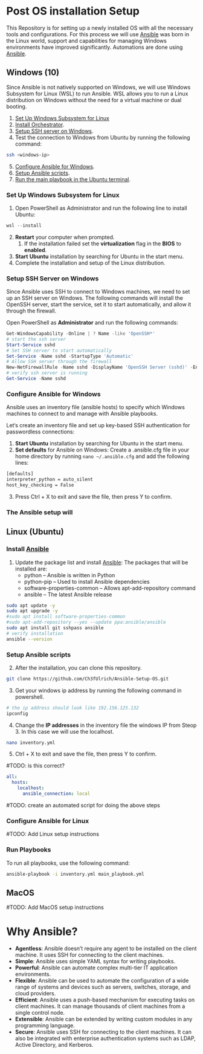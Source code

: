 # Post OS installation Setup
This Repository is for setting up a newly installed OS with all the necessary tools and configurations. For this process we will use [Ansible](https://docs.ansible.com/ansible/latest/getting_started/index.html) was born in the Linux world, support and capabilities for managing Windows environments have improved significantly.
Automations are done using [Ansible](https://docs.ansible.com/ansible/latest/getting_started/index.html).

## Windows (10)
Since Ansible is not natively supported on Windows, we will use Windows Subsystem for Linux (WSL) to run Ansible. WSL allows you to run a Linux distribution on Windows without the need for a virtual machine or dual booting.

1. [Set Up Windows Subsystem for Linux](#set-up-windows-subsystem-for-linux)
2. [Install Orchestrator](#install-ansible).
3. [Setup SSH server on Windows](#setup-ssh-server-on-windows).
4. Test the connection to Windows from Ubuntu by running the following command:
```bash
ssh <windows-ip>
```
5. [Configure Ansible for Windows](#configure-ansible-for-windows).
6. [Setup Ansible scripts](#setup-ansible-scripts).
7. [Run the main playbook in the Ubuntu terminal](#run-playbooks).

### Set Up Windows Subsystem for Linux
1. Open PowerShell as Administrator and run the following line to install Ubuntu:
```powershell
wsl --install
```
2. **Restart** your computer when prompted.
   1. If the installation failed set the **virtualization** flag in the **BIOS** to **enabled**.
3. **Start** **Ubuntu** installation by searching for Ubuntu in the start menu.
4. Complete the installation and setup of the Linux distribution.

### Setup SSH Server on Windows
Since Ansible uses SSH to connect to Windows machines, we need to set up an SSH server on Windows. The following commands will install the OpenSSH server, start the service, set it to start automatically, and allow it through the firewall.

Open PowerShell as **Administrator** and run the following commands:

```powershell
Get-WindowsCapability -Online | ? Name -like 'OpenSSH*'
# start the ssh server
Start-Service sshd
# Set SSH server to start automatically
Set-Service -Name sshd -StartupType 'Automatic'
# Allow SSH server through the firewall
New-NetFirewallRule -Name sshd -DisplayName 'OpenSSH Server (sshd)' -Enabled True -Protocol TCP -Action Allow -LocalPort 22
# verify ssh server is running
Get-Service -Name sshd
```


### Configure Ansible for Windows
Ansible uses an inventory file (ansible hosts) to specify which Windows machines to connect to and manage with Ansible playbooks.

Let‘s create an inventory file and set up key-based SSH authentication for passwordless connections:
1. **Start Ubuntu** installation by searching for Ubuntu in the start menu.
2. **Set defaults** for Ansible on Windows: Create a .ansible.cfg file in your home directory by running `nano ~/.ansible.cfg` and add the following lines:
```bash
[defaults]
interpreter_python = auto_silent
host_key_checking = False
```
3. Press Ctrl + X to exit and save the file, then press Y to confirm.

### The Ansible setup will 

## Linux (Ubuntu)
### Install [Ansible](https://docs.ansible.com/ansible/latest/getting_started/index.html)
1. Update the package list and install [Ansible](https://docs.ansible.com/ansible/latest/getting_started/index.html): The packages that will be installed are:
    - python – Ansible is written in Python
    - python-pip – Used to install Ansible dependencies
    - software-properties-common – Allows apt-add-repository command
    - ansible – The latest Ansible release
```bash
sudo apt update -y
sudo apt upgrade -y
#sudo apt install software-properties-common
#sudo apt-add-repository --yes --update ppa:ansible/ansible
sudo apt install git sshpass ansible
# verify installation
ansible --version
```

### Setup Ansible scripts
2. After the installation, you can clone this repository.
```bash
git clone https://github.com/Ch3fUlrich/Ansible-Setup-OS.git
```
3. Get your windows ip address by running the following command in powershell.
```powershell
# the ip address should look like 192.156.125.132
ipconfig
```
4. Change the **IP addresses** in the inventory file the windows IP from Steop 3. In this case we will use the localhost.
```bash
nano inventory.yml
```
5. Ctrl + X to exit and save the file, then press Y to confirm.

#TODO: is this correct?
```yaml
all:
  hosts:
    localhost:
      ansible_connection: local
```
#TODO: create an automated script for doing the above steps

### Configure Ansible for Linux
#TODO: Add Linux setup instructions

### Run Playbooks
To run all playbooks, use the following command:
```bash
ansible-playbook -i inventory.yml main_playbook.yml
```

## MacOS
#TODO: Add MacOS setup instructions


# Why Ansible?
- **Agentless**: Ansible doesn’t require any agent to be installed on the client machine. It uses SSH for connecting to the client machines.
- **Simple**: Ansible uses simple YAML syntax for writing playbooks.
- **Powerful**: Ansible can automate complex multi-tier IT application environments.
- **Flexible**: Ansible can be used to automate the configuration of a wide range of systems and devices such as servers, switches, storage, and cloud providers.
- **Efficient**: Ansible uses a push-based mechanism for executing tasks on client machines. It can manage thousands of client machines from a single control node.
- **Extensible**: Ansible can be extended by writing custom modules in any programming language.
- **Secure**: Ansible uses SSH for connecting to the client machines. It can also be integrated with enterprise authentication systems such as LDAP, Active Directory, and Kerberos.